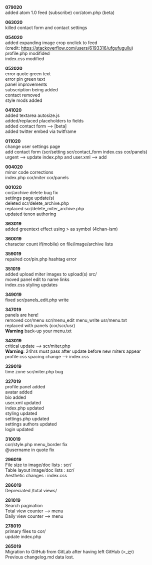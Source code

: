 **079020**  
added atom 1.0 feed (subscribe) cor/atom.php (beta)

**063020**  
killed contact form and contact settings

**054020**  
added expanding image crop onclick to feed  
(credit: https://stackoverflow.com/users/6193316/ufgufugullu)  
profile.php modifided  
index.css modified

**052020**  
error quote green text  
error pin green text  
panel improvements  
subscription being added  
contact removed  
style mods added

**041020**  
added textarea autosize.js  
added/replaced placeholders to fields  
added contact form --> [beta]  
added twitter embed via twitframe

**011020**  
change user settings page  
add contact form (scr/setting scr/contact_form index.css cor/panels)  
urgent --> update index.php and user.xml --> add <email></email>

**004020**  
minor code corrections  
index.php cor/miter cor/panels

**001020**  
cor/archive delete bug fix  
settings page update(s)  
deleted scr/delete_archive.php  
replaced scr/delete_miter_archive.php  
updated tenon authoring

**363019**  
added greentext effect using > as symbol (4chan-ism)

**360019**  
character count if(mobile) on file/image/archive lists

**359019**  
repaired cor/pin.php hashtag error  

**351019**  
added upload miter images to upload(s) src/  
moved panel edit to name links  
index.css styling updates

**349019**  
fixed scr/panels_edit.php write 

**347019**  
panels are here!  
removed cor/menu scr/menu_edit menu_write usr/menu.txt  
replaced with panels (cor/scr/usr)  
**Warning** back-up your menu.txt

**343019**  
critical update --> scr/miter.php  
**Warning**: 24hrs must pass after update before new miters appear  
profile css spacing change --> index.css

**329019**  
time zone scr/miter.php bug

**327019**  
profile panel added  
avatar added  
bio added  
user.xml updated  
index.php updated  
styling updated  
settings.php updated  
settings authors updated  
login updated

**310019**  
cor/style.php menu_border fix  
@username in quote fix  

**296019**  
File size to image/doc lists : scr/  
Table layout image/doc lists : scr/  
Aesthetic changes : index.css  

**286019**  
Depreciated /total views/

**281019**  
Search pagination  
Total view counter --> menu  
Daily view counter --> menu

**278019**  
primary files to cor/  
update index.php

**265019**  
Migration to GitHub from GitLab after having left GitHub (>_ლ)  
Previous changelog.md data lost.
